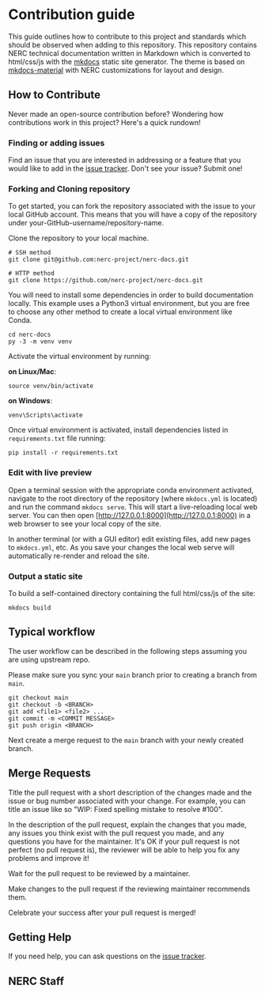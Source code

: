 # Contribution guide

This guide outlines how to contribute to this project and standards which should be observed when adding to this repository. This repository contains NERC technical documentation written in Markdown which is converted to html/css/js with the [mkdocs](http://www.mkdocs.org) static site generator. The theme is based on [mkdocs-material](https://github.com/squidfunk/mkdocs-material) with NERC customizations for layout and design.

## How to Contribute
Never made an open-source contribution before? Wondering how contributions work in this project? Here's a quick rundown!

### Finding or adding issues

Find an issue that you are interested in addressing or a feature that you would like to add in the [issue tracker](https://github.com/nerc-project/nerc-docs/issues). Don't see your issue? Submit one!

### Forking and Cloning repository

To get started, you can fork the repository associated with the issue to your local GitHub account. This means that you will have a copy of the repository under your-GitHub-username/repository-name.

Clone the repository to your local machine.
```
# SSH method
git clone git@github.com:nerc-project/nerc-docs.git

# HTTP method
git clone https://github.com/nerc-project/nerc-docs.git
```

You will need to install some dependencies in order to build documentation locally. This example uses a Python3 virtual environment, but you are free to choose any other method to create a local virtual environment like Conda.
```
cd nerc-docs
py -3 -m venv venv
```
Activate the virtual environment by running:

  **on Linux/Mac**:

    source venv/bin/activate
  
  **on Windows**: 
  
    venv\Scripts\activate

Once virtual environment is activated, install dependencies listed in `requirements.txt` file running:
```
pip install -r requirements.txt
```

### Edit with live preview

Open a terminal session with the appropriate conda environment activated, navigate to the root directory of the repository (where `mkdocs.yml` is located) and run the command `mkdocs serve`. This will start a live-reloading local web server. You can then open [http://127.0.0.1:8000](http://127.0.0.1:8000) in a web browser to see your local copy of the site.

In another terminal (or with a GUI editor) edit existing files, add new pages to `mkdocs.yml`, etc. As you save your changes the local web serve will automatically re-render and reload the site.

### Output a static site

To build a self-contained directory containing the full html/css/js of the site:
```
mkdocs build
```

## Typical workflow

The user workflow can be described in the following steps assuming you are using upstream repo.

Please make sure you sync your `main` branch prior to creating a branch from `main`.
```
git checkout main
git checkout -b <BRANCH>
git add <file1> <file2> ...
git commit -m <COMMIT MESSAGE>
git push origin <BRANCH>
```

Next create a merge request to the `main` branch with your newly created branch.

## Merge Requests
Title the pull request with a short description of the changes made and the issue or bug number associated with your change. For example, you can title an issue like so "WIP: Fixed spelling mistake to resolve #100".

In the description of the pull request, explain the changes that you made, any issues you think exist with the pull request you made, and any questions you have for the maintainer. It's OK if your pull request is not perfect (no pull request is), the reviewer will be able to help you fix any problems and improve it!

Wait for the pull request to be reviewed by a maintainer.

Make changes to the pull request if the reviewing maintainer recommends them.

Celebrate your success after your pull request is merged!

## Getting Help
If you need help, you can ask questions on the [issue tracker](https://github.com/nerc-project/nerc-docs/issues).

## NERC Staff